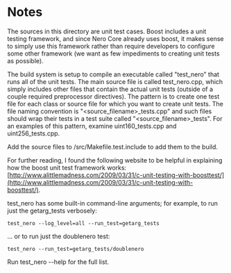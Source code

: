# Notes
The sources in this directory are unit test cases.  Boost includes a
unit testing framework, and since Nero Core already uses boost, it makes
sense to simply use this framework rather than require developers to
configure some other framework (we want as few impediments to creating
unit tests as possible).

The build system is setup to compile an executable called "test_nero"
that runs all of the unit tests.  The main source file is called
test_nero.cpp, which simply includes other files that contain the
actual unit tests (outside of a couple required preprocessor
directives).  The pattern is to create one test file for each class or
source file for which you want to create unit tests.  The file naming
convention is "<source_filename>_tests.cpp" and such files should wrap
their tests in a test suite called "<source_filename>_tests".  For an
examples of this pattern, examine uint160_tests.cpp and
uint256_tests.cpp.

Add the source files to /src/Makefile.test.include to add them to the build.

For further reading, I found the following website to be helpful in
explaining how the boost unit test framework works:
[http://www.alittlemadness.com/2009/03/31/c-unit-testing-with-boosttest/](http://www.alittlemadness.com/2009/03/31/c-unit-testing-with-boosttest/).

test_nero has some built-in command-line arguments; for
example, to run just the getarg_tests verbosely:

    test_nero --log_level=all --run_test=getarg_tests

... or to run just the doublenero test:

    test_nero --run_test=getarg_tests/doublenero

Run  test_nero --help   for the full list.

